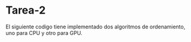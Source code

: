 # Tarea-2
El siguiente codigo tiene implementado dos algoritmos de ordenamiento, uno para CPU y otro para GPU.
